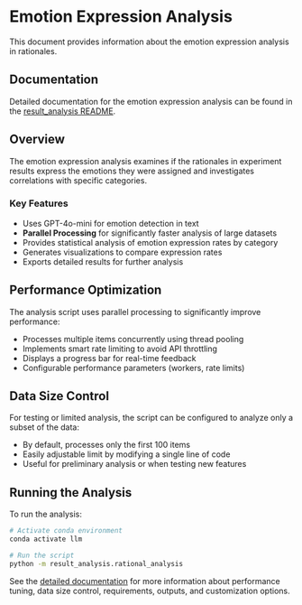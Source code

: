 # Emotion Expression Analysis

This document provides information about the emotion expression analysis in rationales.

## Documentation

Detailed documentation for the emotion expression analysis can be found in the [result_analysis README](../result_analysis/README.md).

## Overview

The emotion expression analysis examines if the rationales in experiment results express the emotions they were assigned and investigates correlations with specific categories.

### Key Features

- Uses GPT-4o-mini for emotion detection in text
- **Parallel Processing** for significantly faster analysis of large datasets
- Provides statistical analysis of emotion expression rates by category
- Generates visualizations to compare expression rates
- Exports detailed results for further analysis

## Performance Optimization

The analysis script uses parallel processing to significantly improve performance:

- Processes multiple items concurrently using thread pooling
- Implements smart rate limiting to avoid API throttling
- Displays a progress bar for real-time feedback
- Configurable performance parameters (workers, rate limits)

## Data Size Control

For testing or limited analysis, the script can be configured to analyze only a subset of the data:

- By default, processes only the first 100 items
- Easily adjustable limit by modifying a single line of code
- Useful for preliminary analysis or when testing new features

## Running the Analysis

To run the analysis:

```bash
# Activate conda environment
conda activate llm

# Run the script
python -m result_analysis.rational_analysis
```

See the [detailed documentation](../result_analysis/README.md) for more information about performance tuning, data size control, requirements, outputs, and customization options. 